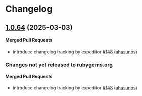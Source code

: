 # Changelog

<!-- latest_release 1.0.64 -->
## [1.0.64](https://github.com/chef/omnibus-harmony/tree/1.0.64) (2025-03-03)

#### Merged Pull Requests
- introduce changelog tracking by expeditor [#148](https://github.com/chef/omnibus-harmony/pull/148) ([ahasunos](https://github.com/ahasunos))
<!-- latest_release -->

<!-- release_rollup -->
### Changes not yet released to rubygems.org

#### Merged Pull Requests
- introduce changelog tracking by expeditor [#148](https://github.com/chef/omnibus-harmony/pull/148) ([ahasunos](https://github.com/ahasunos)) <!-- 1.0.64 -->
<!-- release_rollup -->

<!-- latest_stable_release -->
<!-- latest_stable_release -->